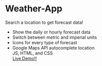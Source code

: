 # Weather-App

Search a location to get forecast data!

- Show the daily or hourly forecast data
- Switch between metric and imperial units
- Icons for every type of forecast
- Google Maps API autocomplete location  
  JS, HTML, and CSS  
  [Live Demo!!](https://nicholas-battista.github.io/Weather-App/)
